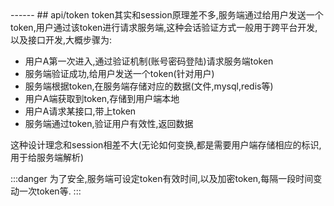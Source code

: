<head>
     <title>EasySwoole 入门教程|swoole 入门教程|会话管理|token</title>
     <meta name="keywords" content="EasySwoole 入门教程|swoole 入门教程|会话管理|token"/>
     <meta name="description" content="EasySwoole 入门教程|swoole 入门教程|会话管理|token"/>
</head>
---<head>---
## api/token
token其实和session原理差不多,服务端通过给用户发送一个token,用户通过该token进行请求服务端,这种会话验证方式一般用于跨平台开发,以及接口开发,大概步骤为:

 * 用户A第一次进入,通过验证机制(账号密码登陆)请求服务端token
 * 服务端验证成功,给用户发送一个token(针对用户)
 * 服务端根据token,在服务端存储对应的数据(文件,mysql,redis等)
 * 用户A端获取到token,存储到用户端本地
 * 用户A请求某接口,带上token
 * 服务端通过token,验证用户有效性,返回数据
 
这种设计理念和session相差不大(无论如何变换,都是需要用户端存储相应的标识,用于给服务端解析) 


:::danger 
为了安全,服务端可设定token有效时间,以及加密token,每隔一段时间变动一次token等.
:::
